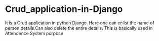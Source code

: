 # Crud_application-in-Django

It is a Crud application in python Django. Here one can enlist the name of person details.Can also delete the entire details. This is basically used in Attendence System purpose
